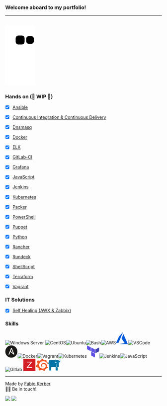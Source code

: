 ### Welcome aboard to my portfolio!<br>

---
![Snake animation](https://github.com/fabiokerber/fabiokerber/blob/output/github-contribution-grid-snake.svg)
---

### Hands on (🚀 WIP 🚧)

- [x] [Ansible](https://github.com/fabiokerber/Ansible)
- [x] [Continuous Integration & Continuous Delivery](https://github.com/fabiokerber/CI_CD)
- [x] [Dnsmasq](https://github.com/fabiokerber/Dnsmasq)
- [x] [Docker](https://github.com/fabiokerber/Docker)
- [x] [ELK](https://github.com/fabiokerber/ELK)
- [x] [GitLab-CI](https://github.com/fabiokerber/GitLab-CI)
- [x] [Grafana](https://github.com/fabiokerber/Grafana)
- [x] [JavaScript](https://github.com/fabiokerber/JavaScript)
- [x] [Jenkins](https://github.com/fabiokerber/Jenkins)
- [x] [Kubernetes](https://github.com/fabiokerber/Kubernetes)
- [x] [Packer](https://github.com/fabiokerber/Packer)
- [x] [PowerShell](https://github.com/fabiokerber/PowerShell)
- [x] [Puppet](https://github.com/fabiokerber/Puppet)
- [x] [Python](https://github.com/fabiokerber/Python)
- [x] [Rancher](https://github.com/fabiokerber/Rancher)
- [x] [Rundeck](https://github.com/fabiokerber/Rundeck)
- [x] [ShellScript](https://github.com/fabiokerber/ShellScript)
- [x] [Terraform](https://github.com/fabiokerber/Terraform)
- [x] [Vagrant](https://github.com/fabiokerber/Vagrant)


### IT Solutions
- [x] [Self Healing (AWX & Zabbix)](https://github.com/fabiokerber/Vagrant/tree/main/zbx_awx_sh)


### Skills

<img src="https://cdn.jsdelivr.net/gh/devicons/devicon/icons/windows8/windows8-original.svg" alt="Windows Server" width="40" height="40"/>&nbsp;<img src="https://cdn.jsdelivr.net/gh/devicons/devicon/icons/centos/centos-original.svg" alt="CentOS" width="40" height="40"/><img src="https://cdn.jsdelivr.net/gh/devicons/devicon/icons/ubuntu/ubuntu-plain.svg" alt="Ubuntu" width="40" height="40"/><img src="https://cdn.jsdelivr.net/gh/devicons/devicon/icons/bash/bash-original.svg" alt="Bash" width="40" height="40"/><img src="https://cdn.jsdelivr.net/gh/devicons/devicon/icons/amazonwebservices/amazonwebservices-original.svg" alt="AWS" width="40" height="40"/><img src="https://github.com/fabiokerber/lab/blob/main/icons/microsoft-azure-icon.svg" alt="Azure" width="40" height="40"/><img src="https://cdn.jsdelivr.net/gh/devicons/devicon/icons/vscode/vscode-original.svg" alt="VSCode" width="40" height="40"/>&nbsp;<img src="https://github.com/fabiokerber/lab/blob/main/icons/ansible-icon.svg" alt="Ansible" width="40" height="40"/><img src="https://cdn.jsdelivr.net/gh/devicons/devicon/icons/docker/docker-original.svg" alt="Docker" width="40" height="40"/><img src="https://cdn.jsdelivr.net/gh/devicons/devicon/icons/vagrant/vagrant-original.svg" alt="Vagrant" width="40" height="40"/><img src="https://cdn.jsdelivr.net/gh/devicons/devicon/icons/kubernetes/kubernetes-plain.svg" alt="Kubernetes" width="40" height="40"/><img src="https://github.com/fabiokerber/lab/blob/main/icons/terraform-icon.svg" alt="Terraform" width="40" height="40"/><img src="https://cdn.jsdelivr.net/gh/devicons/devicon/icons/jenkins/jenkins-original.svg" alt="Jenkins" width="40" height="40"/><img src="https://cdn.jsdelivr.net/gh/devicons/devicon/icons/javascript/javascript-original.svg" alt="JavaScript" width="40" height="40"/>&nbsp;<img src="https://cdn.jsdelivr.net/gh/devicons/devicon/icons/gitlab/gitlab-original.svg" alt="Gitlab" width="40" height="40"/>&nbsp;<img src="https://github.com/fabiokerber/lab/blob/main/icons/zabbix-icon.svg" alt="Zabbix" width="40" height="40"/><img src="https://github.com/fabiokerber/lab/blob/main/icons/grafana-icon.svg" alt="Grafana" width="40" height="40"/><img src="https://github.com/fabiokerber/lab/blob/main/icons/rancher-icon.svg" alt="Rancher" width="40" height="40"/>

---
Made by [Fábio Kerber](https://www.linkedin.com/in/fabiokerber/)<br> 
👋🏽 Be in touch!

<div>
<a href = "mailto:fabio.kerber@gmail.com"><img src="https://img.shields.io/badge/Gmail-D14836?style=for-the-badge&logo=gmail&logoColor=white" target="_blank"></a>
<a href="https://www.linkedin.com/in/fabiokerber/" target="_blank"><img src="https://img.shields.io/badge/-LinkedIn-%230077B5?style=for-the-badge&logo=linkedin&logoColor=white" target="_blank"></a>   
</div>
